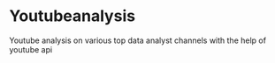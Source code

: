 # Youtubeanalysis
Youtube analysis on various top data analyst channels with the help of youtube api
